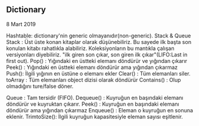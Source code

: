 ## Dictionary

8 Mart 2019

Hashtable: dictionary'nin generic olmayanıdır(non-generic).
Stack & Queue
Stack : Üst üste konan kitaplar olarak düşünebiliriz. Bu sayede ilk başta son konulan kitabı rahatlıkla alabiliriz. Koleksiyonların bu mantıkla çalışan versiyonları diyebiliriz. "ilk giren son çıkar, son giren ilk çıkar"(LIFO:Last in first out).
Pop() : Yığındaki en üstteki elemanı döndürür ve yığından çıkarır
Peek() : Yığındaki en üstteki elemanı döndürür ama yığından çıkarmaz
Push(): İlgili yığının en üstüne o elemanı ekler
Clear() : Tüm elemanları siler.
toArray : Tüm elemanları object dizisi olarak döndürür
Contains() : Olup olmadığını ture/false döner.

Queue : Tam tersidir (FIFO).
Dequeue() : Kuyruğun en başındaki elemanı döndürür ve kuyruktan çıkarır.
Peek() : Kuyruğun en başındaki elemanı döndürür ama yığından çıkarmaz
Enqueue() : Eleman o kuyruğun en sonuna eklenir.
TrimtoSize(): İlgili kuyruğun kapasitesiyle eleman sayısı eşitlenir.
